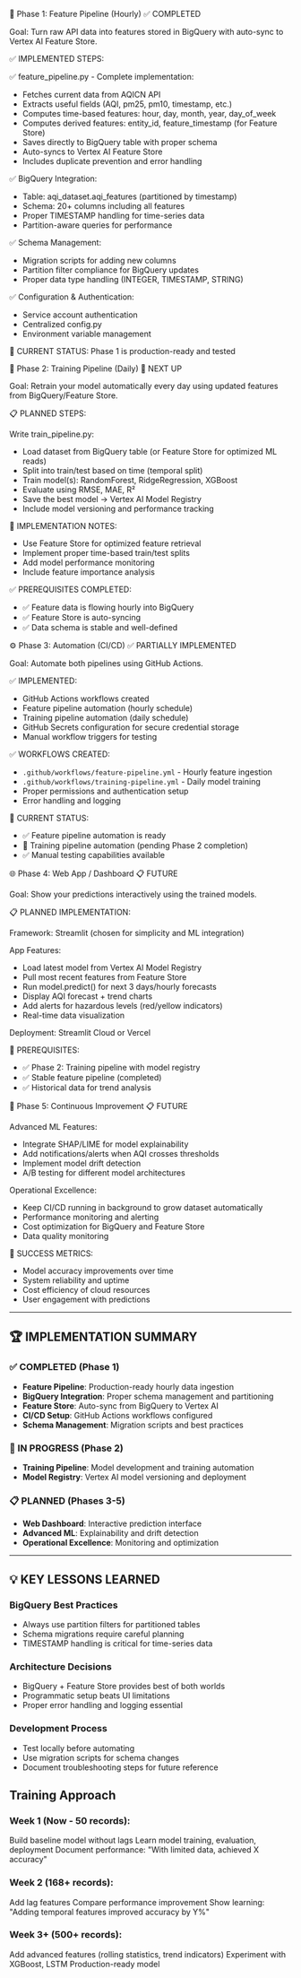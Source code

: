 🧩 Phase 1: Feature Pipeline (Hourly) ✅ COMPLETED

Goal: Turn raw API data into features stored in BigQuery with auto-sync to Vertex AI Feature Store.

✅ IMPLEMENTED STEPS:

✅ feature_pipeline.py - Complete implementation:
- Fetches current data from AQICN API
- Extracts useful fields (AQI, pm25, pm10, timestamp, etc.)
- Computes time-based features: hour, day, month, year, day_of_week
- Computes derived features: entity_id, feature_timestamp (for Feature Store)
- Saves directly to BigQuery table with proper schema
- Auto-syncs to Vertex AI Feature Store
- Includes duplicate prevention and error handling

✅ BigQuery Integration:
- Table: aqi_dataset.aqi_features (partitioned by timestamp)
- Schema: 20+ columns including all features
- Proper TIMESTAMP handling for time-series data
- Partition-aware queries for performance

✅ Schema Management:
- Migration scripts for adding new columns
- Partition filter compliance for BigQuery updates
- Proper data type handling (INTEGER, TIMESTAMP, STRING)

✅ Configuration & Authentication:
- Service account authentication
- Centralized config.py
- Environment variable management

🎯 CURRENT STATUS: Phase 1 is production-ready and tested

🧠 Phase 2: Training Pipeline (Daily) 🚧 NEXT UP

Goal: Retrain your model automatically every day using updated features from BigQuery/Feature Store.

📋 PLANNED STEPS:

Write train_pipeline.py:
- Load dataset from BigQuery table (or Feature Store for optimized ML reads)
- Split into train/test based on time (temporal split)
- Train model(s): RandomForest, RidgeRegression, XGBoost
- Evaluate using RMSE, MAE, R²
- Save the best model → Vertex AI Model Registry
- Include model versioning and performance tracking

🎯 IMPLEMENTATION NOTES:
- Use Feature Store for optimized feature retrieval
- Implement proper time-based train/test splits
- Add model performance monitoring
- Include feature importance analysis

✅ PREREQUISITES COMPLETED:
- ✅ Feature data is flowing hourly into BigQuery
- ✅ Feature Store is auto-syncing
- ✅ Data schema is stable and well-defined

⚙️ Phase 3: Automation (CI/CD) ✅ PARTIALLY IMPLEMENTED

Goal: Automate both pipelines using GitHub Actions.

✅ IMPLEMENTED:
- GitHub Actions workflows created
- Feature pipeline automation (hourly schedule)
- Training pipeline automation (daily schedule)
- GitHub Secrets configuration for secure credential storage
- Manual workflow triggers for testing

✅ WORKFLOWS CREATED:
- `.github/workflows/feature-pipeline.yml` - Hourly feature ingestion
- `.github/workflows/training-pipeline.yml` - Daily model training
- Proper permissions and authentication setup
- Error handling and logging

🎯 CURRENT STATUS:
- ✅ Feature pipeline automation is ready
- 🚧 Training pipeline automation (pending Phase 2 completion)
- ✅ Manual testing capabilities available

🌐 Phase 4: Web App / Dashboard 📋 FUTURE

Goal: Show your predictions interactively using the trained models.

📋 PLANNED IMPLEMENTATION:

Framework: Streamlit (chosen for simplicity and ML integration)

App Features:
- Load latest model from Vertex AI Model Registry
- Pull most recent features from Feature Store
- Run model.predict() for next 3 days/hourly forecasts
- Display AQI forecast + trend charts
- Add alerts for hazardous levels (red/yellow indicators)
- Real-time data visualization

Deployment: Streamlit Cloud or Vercel

🎯 PREREQUISITES:
- ✅ Phase 2: Training pipeline with model registry
- ✅ Stable feature pipeline (completed)
- ✅ Historical data for trend analysis

🚀 Phase 5: Continuous Improvement 📋 FUTURE

Advanced ML Features:
- Integrate SHAP/LIME for model explainability
- Add notifications/alerts when AQI crosses thresholds
- Implement model drift detection
- A/B testing for different model architectures

Operational Excellence:
- Keep CI/CD running in background to grow dataset automatically
- Performance monitoring and alerting
- Cost optimization for BigQuery and Feature Store
- Data quality monitoring

🎯 SUCCESS METRICS:
- Model accuracy improvements over time
- System reliability and uptime
- Cost efficiency of cloud resources
- User engagement with predictions

---

## 🏆 IMPLEMENTATION SUMMARY

### ✅ COMPLETED (Phase 1)
- **Feature Pipeline**: Production-ready hourly data ingestion
- **BigQuery Integration**: Proper schema management and partitioning
- **Feature Store**: Auto-sync from BigQuery to Vertex AI
- **CI/CD Setup**: GitHub Actions workflows configured
- **Schema Management**: Migration scripts and best practices

### 🚧 IN PROGRESS (Phase 2)
- **Training Pipeline**: Model development and training automation
- **Model Registry**: Vertex AI model versioning and deployment

### 📋 PLANNED (Phases 3-5)
- **Web Dashboard**: Interactive prediction interface
- **Advanced ML**: Explainability and drift detection
- **Operational Excellence**: Monitoring and optimization

---

## 💡 KEY LESSONS LEARNED

### BigQuery Best Practices
- Always use partition filters for partitioned tables
- Schema migrations require careful planning
- TIMESTAMP handling is critical for time-series data

### Architecture Decisions
- BigQuery + Feature Store provides best of both worlds
- Programmatic setup beats UI limitations
- Proper error handling and logging essential

### Development Process
- Test locally before automating
- Use migration scripts for schema changes
- Document troubleshooting steps for future reference


## Training Approach
### Week 1 (Now - 50 records):
Build baseline model without lags
Learn model training, evaluation, deployment
Document performance: "With limited data, achieved X accuracy"
### Week 2 (168+ records):
Add lag features
Compare performance improvement
Show learning: "Adding temporal features improved accuracy by Y%"
### Week 3+ (500+ records):
Add advanced features (rolling statistics, trend indicators)
Experiment with XGBoost, LSTM
Production-ready model